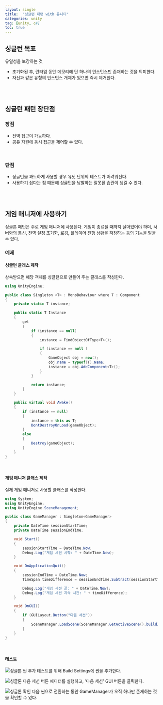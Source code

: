 ```yaml
---
layout: single
title:  "싱글턴 패턴 with 유니티"
categories: unity
tag: [unity, c#]
toc: true
---
```


## 싱글턴 목표
유일성을 보장하는 것
- 초기화된 후, 런타임 동안 메모리에 단 하나의 인스턴스만 존재하는 것을 의미한다.
- 자신과 같은 유형의 인스턴스 개체가 있으면 즉시 제거한다.  
<br>
<br>



## 싱글턴 패턴 장단점
### 장점
- 전역 접근이 가능하다.
- 공유 자원에 동시 접근을 제어할 수 있다.
<br>

### 단점
- 싱글턴을 과도하게 사용할 경우 유닛 단위의 테스트가 어려워진다.
- 사용하기 쉽다는 점 때문에 싱글턴을 남발하는 잘못된 습관이 생길 수 있다.
<br>
<br>



## 게임 매니저에 사용하기
싱글톤 패턴은 주로 게임 매니저에 사용된다.
게임이 종료될 때까지 살아있어야 하며, 서버와의 통신, 전역 설정 초기화, 로깅, 플레이어 진행 상황을 저장하는 등의 기능을 맡을 수 있다.
<br>

### 예제
#### 싱글턴 클래스 제작
상속받으면 해당 객체를 싱글턴으로 만들어 주는 클래스를 작성한다.
```csharp
using UnityEngine;

public class Singleton <T> : MonoBehaviour where T : Component
{
    private static T instance;

    public static T Instance
    {
        get 
        { 
            if (instance == null)
            {
                instance = FindObjectOfType<T>();

                if (instance == null )
                {
                    GameObject obj = new();
                    obj.name = typeof(T).Name;
                    instance = obj.AddComponent<T>();
                }
            }

            return instance; 
        }        
    }

    public virtual void Awake()
    {
        if (instance == null)
        {
            instance = this as T;
            DontDestroyOnLoad(gameObject);
        }
        else
        {
            Destroy(gameObject);
        }
    }
}
```
<br>

#### 게임 매니저 클래스 제작
실제 게임 매니저로 사용할 클래스를 작성한다.
```csharp
using System;
using UnityEngine;
using UnityEngine.SceneManagement;

public class GameManager : Singleton<GameManager>
{
    private DateTime sessionStartTime;
    private DateTime sessionEndTime;

    void Start()
    {
        sessionStartTime = DateTime.Now;
        Debug.Log("게임 세션 시작: " + DateTime.Now);
    }

    void OnApplicationQuit()
    {
        sessionEndTime = DateTime.Now;
        TimeSpan timeDifference = sessionEndTime.Subtract(sessionStartTime);

        Debug.Log("게임 세션 끝: " + DateTime.Now);
        Debug.Log("게임 세션 지속 시간: " + timeDifference);
    }

    void OnGUI()
    {
        if (GUILayout.Button("다음 세션"))
        {
            SceneManager.LoadScene(SceneManager.GetActiveScene().buildIndex + 1);
        }
    }
}
```
<br>

#### 테스트
![싱글톤 씬 추가](https://drive.google.com/uc?export=view&id=123IR3tzpjdjvFRCCNZE3ycmibBdwah68)
테스트를 위해 Build Settings에 씬을 추가한다.

![싱글톤 다음 세션 버튼](https://drive.google.com/uc?export=view&id=1P4_g_lWusiYzySHJZqa-lWn4p0rEZZhE)
에디터를 실행하고, '다음 세션' GUI 버튼을 클릭한다.

![싱글톤 확인](https://drive.google.com/uc?export=view&id=13D1WjdYofoVDkM4liV4q5CscZjF8tmsu)
다음 씬으로 전환하는 동안 GameManager가 오직 하나만 존재하는 것을 확인할 수 있다.
